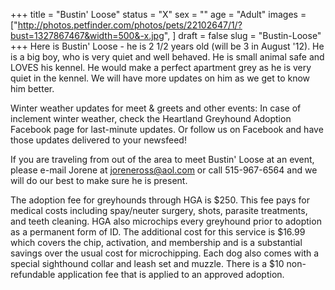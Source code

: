 +++
title = "Bustin' Loose"
status = "X"
sex = ""
age = "Adult"
images = ["http://photos.petfinder.com/photos/pets/22102647/1/?bust=1327867467&width=500&-x.jpg",
]
draft = false
slug = "Bustin-Loose"
+++
Here is Bustin' Loose - he is 2 1/2 years old (will be 3 in August '12).  He is a big boy, who is very quiet and well behaved.  He is small animal safe and LOVES his kennel.  He would make a perfect apartment grey as he is very quiet in the kennel.  We will have more updates on him as we get to know him better.

Winter weather updates for meet & greets and other events: In case of inclement winter weather, check the Heartland Greyhound Adoption Facebook page for last-minute updates. Or follow us on Facebook and have those updates delivered to your newsfeed!


If you are traveling from out of the area to meet Bustin' Loose at an event, please e-mail Jorene at joreneross@aol.com or call 515-967-6564 and we will do our best to make sure he is present.

The adoption fee for greyhounds through HGA is $250. This fee pays for medical costs including spay/neuter surgery, shots, parasite treatments, and teeth cleaning. HGA also microchips every greyhound prior to adoption as a permanent form of ID. The additional cost for this service is $16.99 which covers the chip, activation, and membership and is a substantial savings over the usual cost for microchipping. Each dog also comes with a special sighthound collar and leash set and muzzle. There is a $10 non-refundable application fee that is applied to an approved adoption.

